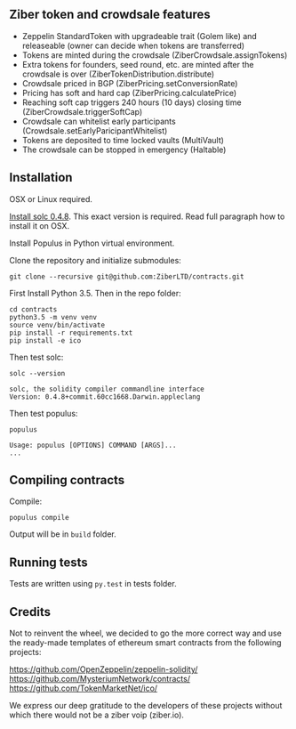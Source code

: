 

## Ziber token and crowdsale features

* Zeppelin StandardToken with upgradeable trait (Golem like) and releaseable (owner can decide when tokens are transferred)
* Tokens are minted during the crowdsale (ZiberCrowdsale.assignTokens)
* Extra tokens for founders, seed round, etc. are minted after the crowdsale is over (ZiberTokenDistribution.distribute)
* Crowdsale priced in BGP (ZiberPricing.setConversionRate)
* Pricing has soft and hard cap (ZiberPricing.calculatePrice)
* Reaching soft cap triggers 240 hours (10 days) closing time (ZiberCrowdsale.triggerSoftCap)
* Crowdsale can whitelist early participants (Crowdsale.setEarlyParicipantWhitelist)
* Tokens are deposited to time locked vaults (MultiVault)
* The crowdsale can be stopped in emergency (Haltable)

## Installation

OSX or Linux required.

[Install solc 0.4.8](http://solidity.readthedocs.io/en/develop/installing-solidity.html#binary-packages). This exact version is required. Read full paragraph how to install it on OSX.

Install Populus in Python virtual environment.

Clone the repository and initialize submodules:

    git clone --recursive git@github.com:ZiberLTD/contracts.git

First Install Python 3.5. Then in the repo folder:

    cd contracts
    python3.5 -m venv venv
    source venv/bin/activate
    pip install -r requirements.txt
    pip install -e ico
    
Then test solc:

    solc --version
    
    solc, the solidity compiler commandline interface
    Version: 0.4.8+commit.60cc1668.Darwin.appleclang
    
Then test populus:
                                         
    populus          
    
    Usage: populus [OPTIONS] COMMAND [ARGS]...
    ...
                                                
## Compiling contracts
                   
Compile:                   
                             
    populus compile                                
                              
Output will be in `build` folder.                                       
                                        
## Running tests

Tests are written using `py.test` in tests folder.


##  Credits
Not to reinvent the wheel, we decided to go the more correct way and use the 
ready-made templates of ethereum smart contracts from the following projects:

https://github.com/OpenZeppelin/zeppelin-solidity/
https://github.com/MysteriumNetwork/contracts/                                                                           
https://github.com/TokenMarketNet/ico/

We express our deep gratitude to the developers of these projects without which there would
not be a ziber voip (ziber.io).
